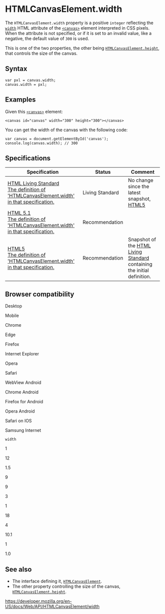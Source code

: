 # HTMLCanvasElement.width

The `HTMLCanvasElement.width` property is a positive `integer` reflecting the [`width`](https://developer.mozilla.org/en-US/docs/Web/HTML/Element/canvas#attr-width) HTML attribute of the [`<canvas>`](https://developer.mozilla.org/en-US/docs/Web/HTML/Element/canvas) element interpreted in CSS pixels. When the attribute is not specified, or if it is set to an invalid value, like a negative, the default value of `300` is used.

This is one of the two properties, the other being [`HTMLCanvasElement.height`](height), that controls the size of the canvas.

## Syntax

    var pxl = canvas.width;
    canvas.width = pxl;

## Examples

Given this [`<canvas>`](https://developer.mozilla.org/en-US/docs/Web/HTML/Element/canvas) element:

    <canvas id="canvas" width="300" height="300"></canvas>

You can get the width of the canvas with the following code:

    var canvas = document.getElementById('canvas');
    console.log(canvas.width); // 300

## Specifications

<table><thead><tr class="header"><th>Specification</th><th>Status</th><th>Comment</th></tr></thead><tbody><tr class="odd"><td><a href="https://html.spec.whatwg.org/multipage/scripting.html#attr-canvas-width">HTML Living Standard<br />
<span class="small">The definition of 'HTMLCanvasElement.width' in that specification.</span></a></td><td><span class="spec-living">Living Standard</span></td><td>No change since the latest snapshot, <a href="https://www.w3.org/TR/html52/">HTML5</a></td></tr><tr class="even"><td><a href="https://www.w3.org/TR/html51/scripting-1.html#attr-canvas-width">HTML 5.1<br />
<span class="small">The definition of 'HTMLCanvasElement.width' in that specification.</span></a></td><td><span class="spec-rec">Recommendation</span></td><td></td></tr><tr class="odd"><td><a href="https://www.w3.org/TR/html52/scripting-1.html#attr-canvas-width">HTML5<br />
<span class="small">The definition of 'HTMLCanvasElement.width' in that specification.</span></a></td><td><span class="spec-rec">Recommendation</span></td><td>Snapshot of the <a href="https://html.spec.whatwg.org/multipage/">HTML Living Standard</a> containing the initial definition.</td></tr></tbody></table>

## Browser compatibility

Desktop

Mobile

Chrome

Edge

Firefox

Internet Explorer

Opera

Safari

WebView Android

Chrome Android

Firefox for Android

Opera Android

Safari on IOS

Samsung Internet

`width`

1

12

1.5

9

9

3

1

18

4

10.1

1

1.0

## See also

- The interface defining it, [`HTMLCanvasElement`](../htmlcanvaselement).
- The other property controlling the size of the canvas, [`HTMLCanvasElement.height`](height).

<a href="https://developer.mozilla.org/en-US/docs/Web/API/HTMLCanvasElement/width" class="_attribution-link">https://developer.mozilla.org/en-US/docs/Web/API/HTMLCanvasElement/width</a>
